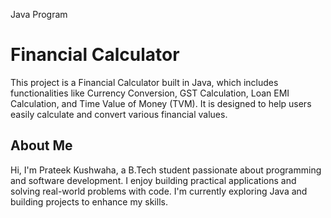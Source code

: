 Java Program
# Financial Calculator

This project is a Financial Calculator built in Java, which includes functionalities like Currency Conversion, GST Calculation, Loan EMI Calculation, and Time Value of Money (TVM). It is designed to help users easily calculate and convert various financial values.

## About Me

Hi, I'm Prateek Kushwaha, a B.Tech student passionate about programming and software development. I enjoy building practical applications and solving real-world problems with code. I'm currently exploring Java and building projects to enhance my skills.
